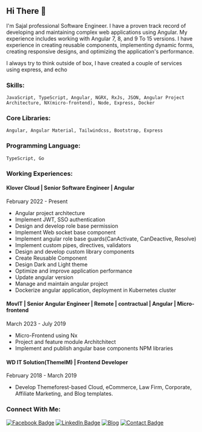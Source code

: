 ## Hi There 👋

I'm Sajal professional Software Engineer. I have a proven track record of developing and maintaining complex web applications using Angular. My experience includes working with Angular 7, 8, and 9 To 15 versions. I have experience in creating reusable components, implementing dynamic forms, creating responsive designs, and optimizing the application's performance.

I always try to think outside of box, I have created a couple of services using express, and echo

### Skills:
```
JavaScript, TypeScript, Angular, NGRX, RxJs, JSON, Angular Project Architecture, NX(micro-frontend), Node, Express, Docker
```

### Core Libraries:
 ```
 Angular, Angular Material, Tailwindcss, Bootstrap, Express
 ```

### Programming Language:
```
TypeScript, Go
```

### Working Experiences:

#### Klover Cloud | Senior Software Engineer | Angular

February 2022 - Present
  - Angular project architecture
  - Implement JWT, SSO authentication
  - Design and develop role base permission
  - Implement Web socket base component
  - Implement angular role base guards(CanActivate, CanDeactive, Resolve)
  - Implement custom pipes, directives, validators
  - Design and develop custom library components
  - Create Reusable Component
  - Design Dark and Light theme
  - Optimize and improve application performance
  - Update angular version
  - Manage and maintain angular project
  - Dockerize angular application, deployment in Kubernetes cluster

#### MovIT | Senior Angular Engineer | Remote | contractual | Angular | Micro-frontend

March 2023 - July 2019
  - Micro-Frontend using Nx
  - Project and feature module Architchitect
  - Implement and publish angular base components NPM  libraries

#### WD IT Solution(ThemeIM) | Frontend Developer

February 2018 - March 2019
  - Develop Themeforest-based Cloud, eCommerce, Law Firm, Corporate, Affiliate Marketing, and Blog templates.

### Connect With Me:
[![Facebook Badge](https://img.shields.io/badge/Facebook-1877F2?style=for-the-badge&logo=facebook&logoColor=white)](https://www.facebook.com/sajalmia381)
[![LinkedIn Badge](https://img.shields.io/badge/LinkedIn-0077B5?style=for-the-badge&logo=linkedin&logoColor=white)](https://www.linkedin.com/in/sajalmia381)
[![Blog](https://img.shields.io/badge/BLOG-Follow-ec407a?style=for-the-badge&color=212121)](https://techincent.com)
[![Contact Badge](https://img.shields.io/badge/website-3ea982?style=for-the-badge&logo=About.me&logoColor=white)](https://sajalmia381.github.io)
